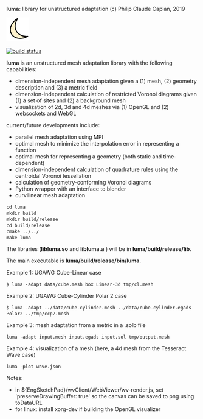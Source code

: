 **luma**: library for unstructured adaptation
(c) Philip Claude Caplan, 2019

<img width="60px" src="doc/fig/luma.svg"/>

[![build status](https://gitlab.com/philipclaude/luma/badges/master/build.svg)](https://gitlab.com/philipclaude/luma/badges/master/build.svg)

**luma** is an unstructured mesh adaptation library with the following capabilities:

* dimension-independent mesh adaptation given a (1) mesh, (2) geometry description and (3) a metric field
* dimension-independent calculation of restricted Voronoi diagrams given (1) a set of sites and (2) a background mesh
* visualization of 2d, 3d and 4d meshes via (1) OpenGL and (2) websockets and WebGL

current/future developments include:
* parallel mesh adaptation using MPI
* optimal mesh to minimize the interpolation error in representing a function
* optimal mesh for representing a geometry (both static and time-dependent)
* dimension-independent calculation of quadrature rules using the centroidal Voronoi tessellation
* calculation of geometry-conforming Voronoi diagrams
* Python wrapper with an interface to blender
* curvilinear mesh adaptation

```
cd luma
mkdir build
mkdir build/release
cd build/release
cmake ../../
make luma
```

The libraries (**libluma.so** and **libluma.a** ) will be in **luma/build/release/lib**.

The main executable is **luma/build/release/bin/luma**.

Example 1: UGAWG Cube-Linear case
```
$ luma -adapt data/cube.mesh box Linear-3d tmp/cl.mesh
```

Example 2: UGAWG Cube-Cylinder Polar 2 case
```
$ luma -adapt ../data/cube-cylinder.mesh ../data/cube-cylinder.egads Polar2 ../tmp/ccp2.mesh
```

Example 3: mesh adaptation from a metric in a .solb file
```
luma -adapt input.mesh input.egads input.sol tmp/output.mesh
```

Example 4: visualization of a mesh (here, a 4d mesh from the Tesseract Wave case)
```
luma -plot wave.json
```

Notes:
* in ${EngSketchPad}/wvClient/WebViewer/wv-render.js, set 'preserveDrawingBuffer: true' so the canvas can be saved to png using toDataURL
* for linux: install xorg-dev if building the OpenGL visualizer
